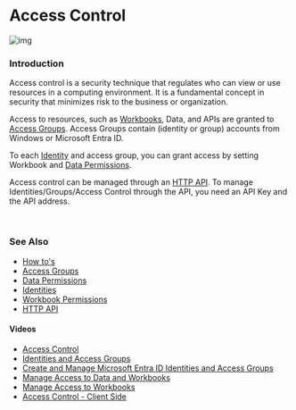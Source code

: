 
# Access Control

![img](https://profitbasedocs.blob.core.windows.net/images/accCtrl.png)

### Introduction

Access control is a security technique that regulates who can view or use resources in a computing environment. It is a fundamental concept in security that minimizes risk to the business or organization.

Access to resources, such as [Workbooks](workbooks.md), Data, and APIs are granted to [Access Groups](accesscontrol/accessgroups.md). Access Groups contain (identity or group) accounts from Windows or Microsoft Entra ID.

To each [Identity](accesscontrol/identities.md) and access group, you can grant access by setting Workbook and [Data Permissions](accesscontrol/dataperm.md).

Access control can be managed through an [HTTP API](accesscontrol/httpapi.md). To manage Identities/Groups/Access Control through the API, you need an API Key and the API address.

<br/>

### See Also

- [How to's](accesscontrol/howto.md)
- [Access Groups](accesscontrol/accessgroups.md)
- [Data Permissions](accesscontrol/dataperm.md)
- [Identities](accesscontrol/identities.md)
- [Workbook Permissions](accesscontrol/workbookperm.md)
- [HTTP API](accesscontrol/httpapi.md)

#### Videos

- [Access Control](../videos/accesscontrol.md)
- [Identities and Access Groups](https://profitbasedocs.blob.core.windows.net/videos/Users%20and%20Permissions%20-%20Users%20and%20User%20Groups.mp4.md)
- [Create and Manage Microsoft Entra ID Identities and Access Groups](https://profitbasedocs.blob.core.windows.net/videos/Users%20and%20Permissions%20-%20Create%20and%20Manage%20Azure%20AD%20Users%20and%20User%20Groups.mp4.md)
- [Manage Access to Data and Workbooks](https://profitbasedocs.blob.core.windows.net/videos/Users%20and%20Permissions%20-%20Manage%20access%20to%20data%20and%20Workbooks.mp4.md)
- [Manage Access to Workbooks](https://profitbasedocs.blob.core.windows.net/videos/Access%20Control%20-%20Manage%20access%20to%20Workbooks.mp4.md)
- [Access Control - Client Side](https://profitbasedocs.blob.core.windows.net/videos/Identities%20client%20side%20%20-%20Basics.mp4.md)
